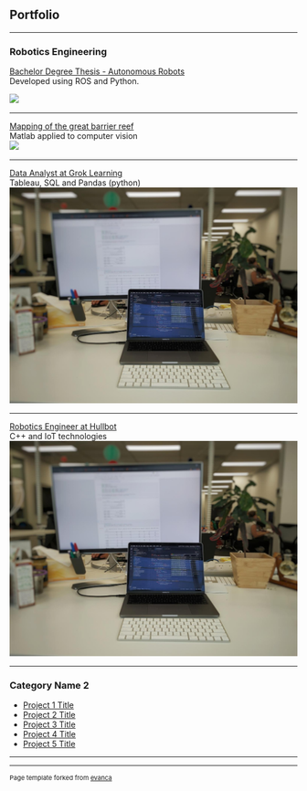 ## Portfolio

---

### Robotics Engineering

[Bachelor Degree Thesis - Autonomous Robots](/sub_pages/bachelor_thesis.md)  
Developed using ROS and Python.
  
<img src="images/thesis_ball_following.gif?raw=true"/>

---
[Mapping of the great barrier reef](/sub_pages/great_coral_reef.md)  
Matlab applied to computer vision  
<img src="images/the_final_countdown.gif?raw=true"/>

---
[Data Analyst at Grok Learning](/sub_pages/grok_learning.md)  
Tableau, SQL and Pandas (python)
<img src="images/dummy_thumbnail.jpeg?raw=true"/>

---
[Robotics Engineer at Hullbot](/sub_pages/hullbot.md)  
C++ and IoT technologies
<img src="images/dummy_thumbnail.jpeg?raw=true"/>

---


### Category Name 2

- [Project 1 Title](http://example.com/)
- [Project 2 Title](http://example.com/)
- [Project 3 Title](http://example.com/)
- [Project 4 Title](http://example.com/)
- [Project 5 Title](http://example.com/)

---




---
<p style="font-size:11px">Page template forked from <a href="https://github.com/evanca/quick-portfolio">evanca</a></p>
<!-- Remove above link if you don't want to attibute -->

